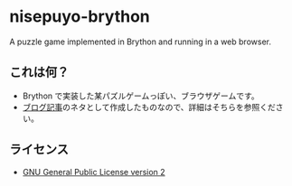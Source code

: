 # nisepuyo-brython
A puzzle game implemented in Brython and running in a web browser.

## これは何？
- Brython で実装した某パズルゲームっぽい、ブラウザゲームです。
- [ブログ記事](https://kwatanabe.hatenablog.jp/entry/2021/09/20/182439)のネタとして作成したものなので、詳細はそちらを参照ください。

## ライセンス
- [GNU General Public License version 2](https://opensource.org/licenses/GPL-2.0)
